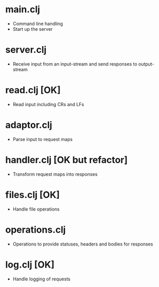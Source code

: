 # main.clj

- Command line handling
- Start up the server

# server.clj

- Receive input from an input-stream and send responses to
output-stream

# read.clj [OK]

- Read input including CRs and LFs

# adaptor.clj

- Parse input to request maps

# handler.clj [OK but refactor]

- Transform request maps into responses

# files.clj [OK]

- Handle file operations

# operations.clj

- Operations to provide statuses, headers and bodies for responses

# log.clj [OK]

- Handle logging of requests
